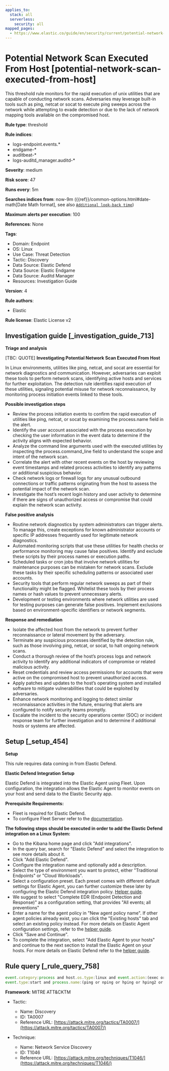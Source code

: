 ```yaml
---
applies_to:
  stack: all
  serverless:
    security: all
mapped_pages:
  - https://www.elastic.co/guide/en/security/current/potential-network-scan-executed-from-host.html
---
```


# Potential Network Scan Executed From Host [potential-network-scan-executed-from-host]

This threshold rule monitors for the rapid execution of unix utilities that are capable of conducting network scans. Adversaries may leverage built-in tools such as ping, netcat or socat to execute ping sweeps across the network while attempting to evade detection or due to the lack of network mapping tools available on the compromised host.

**Rule type**: threshold

**Rule indices**:

* logs-endpoint.events.*
* endgame-*
* auditbeat-*
* logs-auditd_manager.auditd-*

**Severity**: medium

**Risk score**: 47

**Runs every**: 5m

**Searches indices from**: now-9m ({{ref}}/common-options.html#date-math[Date Math format], see also [`Additional look-back time`](docs-content://solutions/security/detect-and-alert/create-detection-rule.md#rule-schedule))

**Maximum alerts per execution**: 100

**References**: None

**Tags**:

* Domain: Endpoint
* OS: Linux
* Use Case: Threat Detection
* Tactic: Discovery
* Data Source: Elastic Defend
* Data Source: Elastic Endgame
* Data Source: Auditd Manager
* Resources: Investigation Guide

**Version**: 4

**Rule authors**:

* Elastic

**Rule license**: Elastic License v2

## Investigation guide [_investigation_guide_713]

**Triage and analysis**

[TBC: QUOTE]
**Investigating Potential Network Scan Executed From Host**

In Linux environments, utilities like ping, netcat, and socat are essential for network diagnostics and communication. However, adversaries can exploit these tools to perform network scans, identifying active hosts and services for further exploitation. The detection rule identifies rapid execution of these utilities, signaling potential misuse for network reconnaissance, by monitoring process initiation events linked to these tools.

**Possible investigation steps**

* Review the process initiation events to confirm the rapid execution of utilities like ping, netcat, or socat by examining the process.name field in the alert.
* Identify the user account associated with the process execution by checking the user information in the event data to determine if the activity aligns with expected behavior.
* Analyze the command line arguments used with the executed utilities by inspecting the process.command_line field to understand the scope and intent of the network scan.
* Correlate the alert with other recent events on the host by reviewing event timestamps and related process activities to identify any patterns or additional suspicious behavior.
* Check network logs or firewall logs for any unusual outbound connections or traffic patterns originating from the host to assess the potential impact of the network scan.
* Investigate the host’s recent login history and user activity to determine if there are signs of unauthorized access or compromise that could explain the network scan activity.

**False positive analysis**

* Routine network diagnostics by system administrators can trigger alerts. To manage this, create exceptions for known administrator accounts or specific IP addresses frequently used for legitimate network diagnostics.
* Automated monitoring scripts that use these utilities for health checks or performance monitoring may cause false positives. Identify and exclude these scripts by their process names or execution paths.
* Scheduled tasks or cron jobs that involve network utilities for maintenance purposes can be mistaken for network scans. Exclude these tasks by their specific scheduling patterns or associated user accounts.
* Security tools that perform regular network sweeps as part of their functionality might be flagged. Whitelist these tools by their process names or hash values to prevent unnecessary alerts.
* Development or testing environments where network utilities are used for testing purposes can generate false positives. Implement exclusions based on environment-specific identifiers or network segments.

**Response and remediation**

* Isolate the affected host from the network to prevent further reconnaissance or lateral movement by the adversary.
* Terminate any suspicious processes identified by the detection rule, such as those involving ping, netcat, or socat, to halt ongoing network scans.
* Conduct a thorough review of the host’s process logs and network activity to identify any additional indicators of compromise or related malicious activity.
* Reset credentials and review access permissions for accounts that were active on the compromised host to prevent unauthorized access.
* Apply patches and updates to the host’s operating system and installed software to mitigate vulnerabilities that could be exploited by adversaries.
* Enhance network monitoring and logging to detect similar reconnaissance activities in the future, ensuring that alerts are configured to notify security teams promptly.
* Escalate the incident to the security operations center (SOC) or incident response team for further investigation and to determine if additional hosts or systems are affected.


## Setup [_setup_454]

**Setup**

This rule requires data coming in from Elastic Defend.

**Elastic Defend Integration Setup**

Elastic Defend is integrated into the Elastic Agent using Fleet. Upon configuration, the integration allows the Elastic Agent to monitor events on your host and send data to the Elastic Security app.

**Prerequisite Requirements:**

* Fleet is required for Elastic Defend.
* To configure Fleet Server refer to the [documentation](docs-content://reference/ingestion-tools/fleet/fleet-server.md).

**The following steps should be executed in order to add the Elastic Defend integration on a Linux System:**

* Go to the Kibana home page and click "Add integrations".
* In the query bar, search for "Elastic Defend" and select the integration to see more details about it.
* Click "Add Elastic Defend".
* Configure the integration name and optionally add a description.
* Select the type of environment you want to protect, either "Traditional Endpoints" or "Cloud Workloads".
* Select a configuration preset. Each preset comes with different default settings for Elastic Agent, you can further customize these later by configuring the Elastic Defend integration policy. [Helper guide](docs-content://solutions/security/configure-elastic-defend/configure-an-integration-policy-for-elastic-defend.md).
* We suggest to select "Complete EDR (Endpoint Detection and Response)" as a configuration setting, that provides "All events; all preventions"
* Enter a name for the agent policy in "New agent policy name". If other agent policies already exist, you can click the "Existing hosts" tab and select an existing policy instead. For more details on Elastic Agent configuration settings, refer to the [helper guide](docs-content://reference/ingestion-tools/fleet/agent-policy.md).
* Click "Save and Continue".
* To complete the integration, select "Add Elastic Agent to your hosts" and continue to the next section to install the Elastic Agent on your hosts. For more details on Elastic Defend refer to the [helper guide](docs-content://solutions/security/configure-elastic-defend/install-elastic-defend.md).


## Rule query [_rule_query_758]

```js
event.category:process and host.os.type:linux and event.action:(exec or exec_event or executed or process_started) and
event.type:start and process.name:(ping or nping or hping or hping2 or hping3 or nc or ncat or netcat or socat)
```

**Framework**: MITRE ATT&CKTM

* Tactic:

    * Name: Discovery
    * ID: TA0007
    * Reference URL: [https://attack.mitre.org/tactics/TA0007/](https://attack.mitre.org/tactics/TA0007/)

* Technique:

    * Name: Network Service Discovery
    * ID: T1046
    * Reference URL: [https://attack.mitre.org/techniques/T1046/](https://attack.mitre.org/techniques/T1046/)



